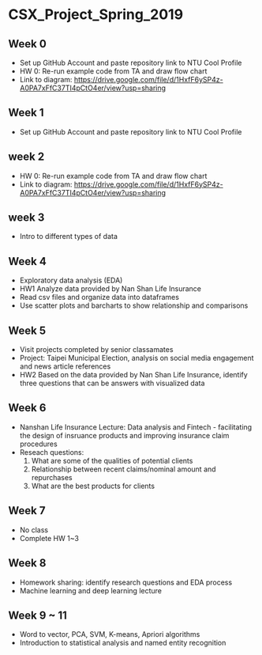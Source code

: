 
# CSX_Project_Spring_2019

## Week 0
- Set up GitHub Account and paste repository link to NTU Cool Profile
- HW 0: Re-run example code from TA and draw flow chart 
- Link to diagram: https://drive.google.com/file/d/1HxfF6ySP4z-A0PA7xFfC37TI4pCtO4er/view?usp=sharing

## Week 1
- Set up GitHub Account and paste repository link to NTU Cool Profile

## week 2
- HW 0: Re-run example code from TA and draw flow chart 
- Link to diagram: https://drive.google.com/file/d/1HxfF6ySP4z-A0PA7xFfC37TI4pCtO4er/view?usp=sharing

## week 3
- Intro to different types of data

## Week 4
- Exploratory data analysis (EDA)
- HW1 Analyze data provided by Nan Shan Life Insurance
- Read csv files and organize data into dataframes
- Use scatter plots and barcharts to show relationship and comparisons

## Week 5
- Visit projects completed by senior classamates
- Project: Taipei Municipal Election, analysis on social media engagement and news article references
- HW2 Based on the data provided by Nan Shan Life Insurance, identify three questions that can be answers with visualized data

## Week 6 
- Nanshan Life Insurance Lecture: Data analysis and Fintech - facilitating the design of insruance products and improving insurance claim procedures
- Reseach questions:
	1. What are some of the qualities of potential clients
	2. Relationship between recent claims/nominal amount and repurchases
	3. What are the best products for clients
	
## Week 7 
- No class 
- Complete HW 1~3

## Week 8 
- Homework sharing: identify research questions and EDA process
- Machine learning and deep learning lecture

## Week 9 ~ 11
- Word to vector, PCA, SVM, K-means, Apriori algorithms
- Introduction to statistical analysis and named entity recognition 

